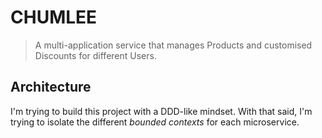 # CHUMLEE
> A multi-application service that manages Products and customised Discounts for different Users.

## Architecture
I'm trying to build this project with a DDD-like mindset. With that said, I'm trying to isolate the different _bounded contexts_ for each microservice. 


